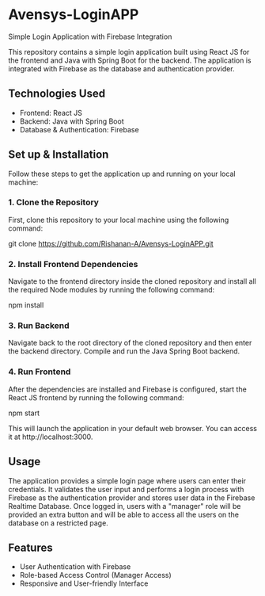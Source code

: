 # Avensys-LoginAPP

Simple Login Application with Firebase Integration

This repository contains a simple login application built using React JS for the frontend and Java with Spring Boot for the backend. The application is integrated with Firebase as the database and authentication provider.

## Technologies Used

- Frontend: React JS
- Backend: Java with Spring Boot
- Database & Authentication: Firebase

## Set up & Installation

Follow these steps to get the application up and running on your local machine:

### 1. Clone the Repository
First, clone this repository to your local machine using the following command:

git clone https://github.com/Rishanan-A/Avensys-LoginAPP.git

### 2. Install Frontend Dependencies
Navigate to the frontend directory inside the cloned repository and install all the required Node modules by running the following command:

npm install

### 3. Run Backend
Navigate back to the root directory of the cloned repository and then enter the backend directory. Compile and run the Java Spring Boot backend.

### 4. Run Frontend
After the dependencies are installed and Firebase is configured, start the React JS frontend by running the following command:

npm start

This will launch the application in your default web browser. You can access it at http://localhost:3000.

## Usage

The application provides a simple login page where users can enter their credentials. It validates the user input and performs a login process with Firebase as the authentication provider and stores user data in the Firebase Realtime Database. Once logged in, users with a "manager" role will be provided an extra button and will be able to access all the users on the database on a restricted page.

## Features

- User Authentication with Firebase
- Role-based Access Control (Manager Access)
- Responsive and User-friendly Interface
